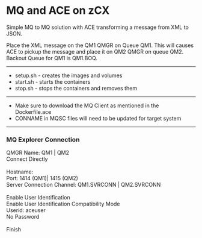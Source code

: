 # MQ and ACE on zCX

Simple MQ to MQ solution with ACE transforming a message from XML to JSON.

Place the XML message on the QM1 QMGR on Queue QM1.  This will causes ACE to pickup the message and place it on QM2 QMGR on queue QM2.  Backout Queue for QM1 is QM1.BOQ.

---

- setup.sh - creates the images and volumes
- start.sh - starts the containers
- stop.sh - stops the containers and removes them

---

- Make sure to download the MQ Client as mentioned in the Dockerfile.ace
- CONNAME in MQSC files will need to be updated for target system

---

### MQ Explorer Connection

QMGR Name: QM1 | QM2 <br/>
Connect Directly<br/>
<br/>
Hostname: <hostname of system><br/>
Port: 1414 (QM1)| 1415 (QM2)<br/>
Server Connection Channel: QM1.SVRCONN | QM2.SVRCONN<br/>
<br/>
Enable User Identification<br/>
Enable User Identification Compatibility Mode<br/>
Userid: aceuser<br/>
No Password<br/>
<br/>
Finish
